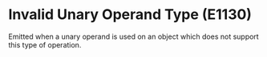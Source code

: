 # Invalid Unary Operand Type (E1130)

Emitted when a unary operand is used on an object which does not support
this type of operation.
